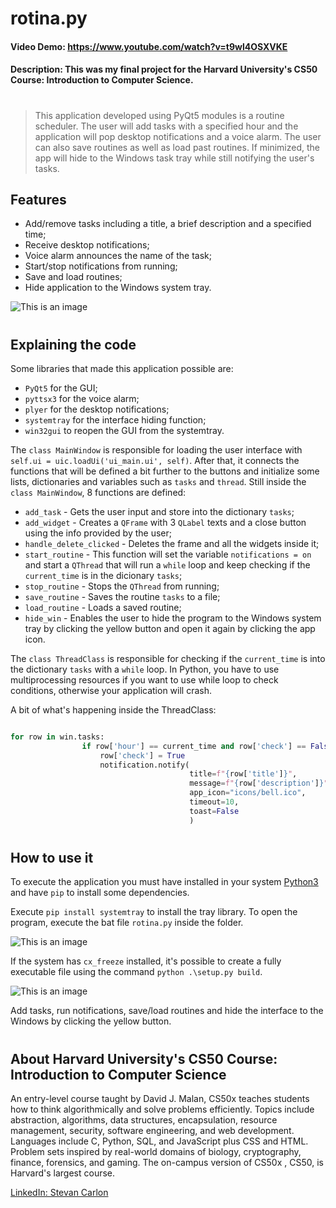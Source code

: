 # rotina.py
#### Video Demo:  https://www.youtube.com/watch?v=t9wl4OSXVKE
#### Description: This was my final project for the **Harvard University's CS50 Course: Introduction to Computer Science**.
#
>This application developed using PyQt5 modules is a routine scheduler. The user will add tasks with a specified hour and the application will pop desktop notifications and a voice alarm. The user can also save routines as well as load past routines. If minimized, the app will hide to the Windows task tray while still notifying the user's tasks.

## Features

- Add/remove tasks including a title, a brief description and a specified time;
- Receive desktop notifications;
- Voice alarm announces the name of the task;
- Start/stop notifications from running;
- Save and load routines;
- Hide application to the Windows system tray.

![This is an image](https://i.ibb.co/3WmwKgG/rotina.jpg)

#
## Explaining the code
Some libraries that made this application possible are:
- `PyQt5` for the GUI;
- `pyttsx3` for the voice alarm;
- `plyer` for the desktop notifications;
- `systemtray` for the interface hiding function;
- `win32gui` to reopen the GUI from the systemtray.

The `class MainWindow` is responsible for loading the user interface with `self.ui = uic.loadUi('ui_main.ui', self)`. After that, it connects the functions that will be defined a bit further to the buttons and initialize some lists, dictionaries and variables such as `tasks` and `thread`. Still inside the `class MainWindow`, 8 functions are defined:

- `add_task` - Gets the user input and store into the dictionary `tasks`;
- `add_widget` - Creates a `QFrame` with 3 `QLabel` texts and a close button using the info provided by the user;
- `handle_delete_clicked` - Deletes the frame and all the widgets inside it;
- `start_routine` - This function will set the variable `notifications = on` and start a `QThread` that will run a `while` loop and keep checking if the `current_time` is in the dicionary `tasks`;
- `stop_routine` - Stops the `QThread` from running;
- `save_routine` - Saves the routine `tasks` to a file;
- `load_routine` - Loads a saved routine;
- `hide_win` - Enables the user to hide the program to the Windows system tray by clicking the yellow button and open it again by clicking the app icon.

The `class ThreadClass` is responsible for checking  if the `current_time` is into the dictionary `tasks` with a `while` loop. In Python, you have to use multiprocessing resources if you want to use while loop to check conditions, otherwise your application will crash. 

A bit of what's happening inside the ThreadClass:

```python

for row in win.tasks:
                if row['hour'] == current_time and row['check'] == False:
                    row['check'] = True
                    notification.notify(
                                        title=f"{row['title']}",
                                        message=f"{row['description']}",
                                        app_icon="icons/bell.ico",
                                        timeout=10,
                                        toast=False
                                        )

```

#
## How to use it

To execute the application you must have installed in your system [Python3](https://www.python.org/downloads/) and have `pip` to install some dependencies.

Execute `pip install systemtray` to install the tray library. To open the program, execute the bat file `rotina.py` inside the folder.

![This is an image](https://i.ibb.co/Tw6tGLK/rotina2.jpg)

If the system has `cx_freeze` installed, it's possible to create a fully executable file using the command `python .\setup.py build`.

![This is an image](https://i.ibb.co/7Yz6tdL/ezgif-4-0ff91f3d10.gif)

Add tasks, run notifications, save/load routines and hide the interface to the Windows by clicking the yellow button.

#

## About Harvard University's CS50 Course: Introduction to Computer Science
An entry-level course taught by David J. Malan, CS50x teaches students how to think algorithmically and solve problems efficiently. Topics include abstraction, algorithms, data structures, encapsulation, resource management, security, software engineering, and web development. Languages include C, Python, SQL, and JavaScript plus CSS and HTML. Problem sets inspired by real-world domains of biology, cryptography, finance, forensics, and gaming. The on-campus version of CS50x , CS50, is Harvard's largest course.

[LinkedIn: Stevan Carlon](https://www.linkedin.com/in/stevancarlon/)